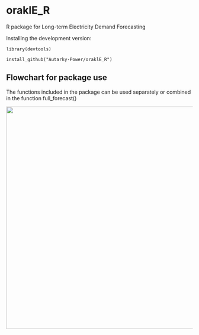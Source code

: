 # oraklE_R

R package for Long-term Electricity Demand Forecasting

Installing the development version:

```library(devtools)```

```install_github("Autarky-Power/oraklE_R")```


## Flowchart for package use

The functions included in the package can be used separately or combined in the function full_forecast()

<img src="https://github.com/Autarky-Power/oraklE_R/assets/45041403/c166e930-876a-4e90-873a-3f4bcda249a7)https://github.com/Autarky-Power/oraklE_R/assets/45041403/c166e930-876a-4e90-873a-3f4bcda249a7" width="600">
